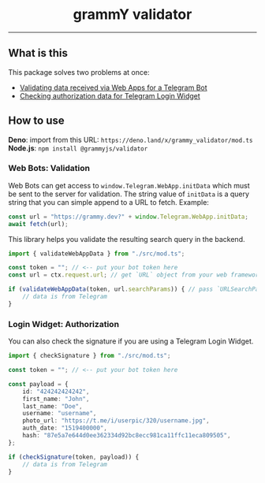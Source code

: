 # <h1 align="center">grammY validator</h1>

---

## What is this

This package solves two problems at once:

- [Validating data received via Web Apps for a Telegram Bot](https://core.telegram.org/bots/webapps#validating-data-received-via-the-web-app)
- [Checking authorization data for Telegram Login Widget](https://core.telegram.org/widgets/login#checking-authorization)

## How to use

**Deno**: import from this URL: `https://deno.land/x/grammy_validator/mod.ts`
**Node.js**: `npm install @grammyjs/validator`

### Web Bots: Validation

Web Bots can get access to `window.Telegram.WebApp.initData` which must be sent to the server for validation.
The string value of `initData` is a query string that you can simple append to a URL to fetch.
Example:

```ts
const url = "https://grammy.dev?" + window.Telegram.WebApp.initData;
await fetch(url);
```

This library helps you validate the resulting search query in the backend.

```ts
import { validateWebAppData } from "./src/mod.ts";

const token = ""; // <-- put your bot token here
const url = ctx.request.url; // get `URL` object from your web framework

if (validateWebAppData(token, url.searchParams)) { // pass `URLSearchParams` object
    // data is from Telegram
}
```

### Login Widget: Authorization

You can also check the signature if you are using a Telegram Login Widget.

```ts
import { checkSignature } from "./src/mod.ts";

const token = ""; // <-- put your bot token here

const payload = {
    id: "424242424242",
    first_name: "John",
    last_name: "Doe",
    username: "username",
    photo_url: "https://t.me/i/userpic/320/username.jpg",
    auth_date: "1519400000",
    hash: "87e5a7e644d0ee362334d92bc8ecc981ca11ffc11eca809505",
};

if (checkSignature(token, payload)) {
    // data is from Telegram
}
```
